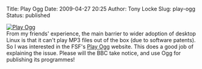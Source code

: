 Title: Play Ogg
Date: 2009-04-27 20:25
Author: Tony Locke
Slug: play-ogg
Status: published

[![Play Ogg](http://www.fsf.org/resources/formats/playogg/ogg_data/play_ogg_large)](http://playogg.org/)  
From my friends' experience, the main barrier to wider adoption of desktop Linux is that it can't play MP3 files out of the box (due to software patents). So I was interested in the FSF's [Play Ogg](http://playogg.org/) website. This does a good job of explaining the issue. Please will the BBC take notice, and use Ogg for publishing its programmes!
